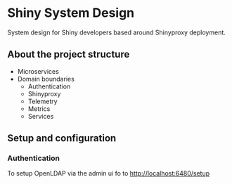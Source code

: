 # Shiny System Design

System design for Shiny developers based around Shinyproxy deployment.

## About the project structure

- Microservices
- Domain boundaries
  - Authentication
  - Shinyproxy
  - Telemetry
  - Metrics
  - Services

## Setup and configuration

### Authentication

To setup OpenLDAP via the admin ui fo to [http://localhost:6480/setup](http://localhost:6480/setup)
